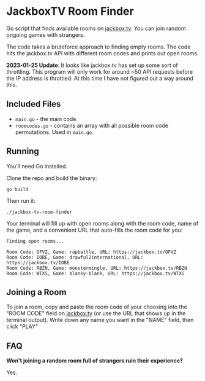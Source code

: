 # JackboxTV Room Finder

Go script that finds available rooms on [jackbox.tv](https://jackbox.tv/). You can join random ongoing games with strangers.

The code takes a bruteforce approach to finding empty rooms. The code hits the jackbox.tv API with different room codes and prints out open rooms.

**2023-01-25 Update**: It looks like jackbox.tv has set up some sort of throttling. This program will only work for around ~50 API requests before the IP address is throttled. At this time I have not figured out a way around this.

## Included Files

- `main.go` - the main code.
- `roomcodes.go` - contains an array with all possible room code permutations. Used in `main.go`.

## Running

You'll need Go installed. 

Clone the repo and build the binary:

```
go build
```

Then run it:

```
./jackbox-tv-room-finder
```

Your terminal will fill up with open rooms along with the room code, name of the game, and a convenient URL that auto-fills the room code for you:

```
Finding open rooms...

Room Code: OFVZ, Game: rapbattle, URL: https://jackbox.tv/OFVZ
Room Code: IOBE, Game: drawful2international, URL: https://jackbox.tv/IOBE
Room Code: RBZN, Game: monstermingle, URL: https://jackbox.tv/RBZN
Room Code: WTXS, Game: blanky-blank, URL: https://jackbox.tv/WTXS
```

## Joining a Room

To join a room, copy and paste the room code of your choosing into the "ROOM CODE" field on [jackbox.tv](https://jackbox.tv/) (or use the URL that shows up in the terminal output). Write down any name you want in the "NAME" field, then click "PLAY"

## FAQ 

**Won't joining a random room full of strangers ruin their experience?**

Yes.